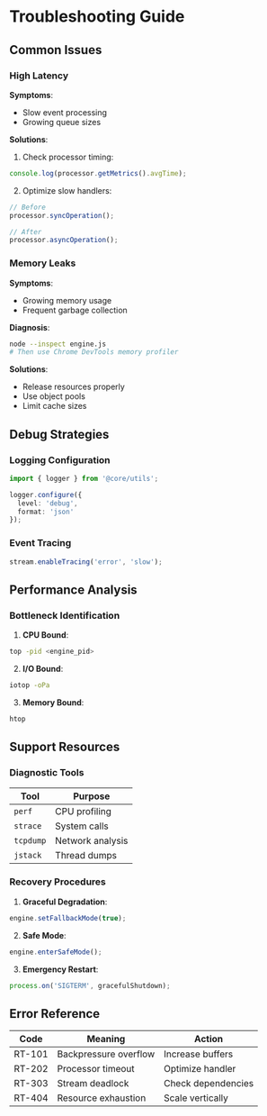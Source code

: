 # Troubleshooting Guide

## Common Issues
### High Latency
**Symptoms**:
- Slow event processing
- Growing queue sizes

**Solutions**:
1. Check processor timing:
```typescript
console.log(processor.getMetrics().avgTime);
```

2. Optimize slow handlers:
```typescript
// Before
processor.syncOperation();

// After
processor.asyncOperation();
```

### Memory Leaks
**Symptoms**:
- Growing memory usage
- Frequent garbage collection

**Diagnosis**:
```bash
node --inspect engine.js
# Then use Chrome DevTools memory profiler
```

**Solutions**:
- Release resources properly
- Use object pools
- Limit cache sizes

## Debug Strategies
### Logging Configuration
```typescript
import { logger } from '@core/utils';

logger.configure({
  level: 'debug',
  format: 'json'
});
```

### Event Tracing
```typescript
stream.enableTracing('error', 'slow');
```

## Performance Analysis
### Bottleneck Identification
1. **CPU Bound**:
```bash
top -pid <engine_pid>
```

2. **I/O Bound**:
```bash
iotop -oPa
```

3. **Memory Bound**:
```bash
htop
```

## Support Resources
### Diagnostic Tools
| Tool | Purpose |
|------|---------|
| `perf` | CPU profiling |
| `strace` | System calls |
| `tcpdump` | Network analysis |
| `jstack` | Thread dumps |

### Recovery Procedures
1. **Graceful Degradation**:
```typescript
engine.setFallbackMode(true);
```

2. **Safe Mode**:
```typescript
engine.enterSafeMode();
```

3. **Emergency Restart**:
```typescript
process.on('SIGTERM', gracefulShutdown);
```

## Error Reference
| Code | Meaning | Action |
|------|---------|--------|
| RT-101 | Backpressure overflow | Increase buffers |
| RT-202 | Processor timeout | Optimize handler |
| RT-303 | Stream deadlock | Check dependencies |
| RT-404 | Resource exhaustion | Scale vertically |
